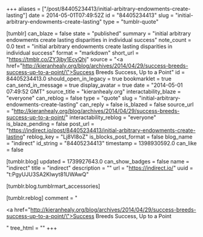 +++
aliases = ["/post/84405234413/initial-arbitrary-endowments-create-lasting"]
date = 2014-05-01T07:49:52Z
id = "84405234413"
slug = "initial-arbitrary-endowments-create-lasting"
type = "tumblr-quote"

[tumblr]
can_blaze = false
state = "published"
summary = "initial arbitrary endowments create lasting disparities in individual success"
note_count = 0.0
text = "initial arbitrary endowments create lasting disparities in individual success"
format = "markdown"
short_url = "https://tmblr.co/ZY3jby1EcyQhj"
source = "<a href=\"http://kieranhealy.org/blog/archives/2014/04/29/success-breeds-success-up-to-a-point/\">Success Breeds Success, Up to a Point</a>"
id = 84405234413.0
should_open_in_legacy = true
bookmarklet = true
can_send_in_message = true
display_avatar = true
date = "2014-05-01 07:49:52 GMT"
source_title = "kieranhealy.org"
interactability_blaze = "everyone"
can_reblog = false
type = "quote"
slug = "initial-arbitrary-endowments-create-lasting"
can_reply = false
is_blazed = false
source_url = "http://kieranhealy.org/blog/archives/2014/04/29/success-breeds-success-up-to-a-point/"
interactability_reblog = "everyone"
is_blaze_pending = false
post_url = "https://indirect.io/post/84405234413/initial-arbitrary-endowments-create-lasting"
reblog_key = "Lj8VI8oZ"
is_blocks_post_format = false
blog_name = "indirect"
id_string = "84405234413"
timestamp = 1398930592.0
can_like = false

[tumblr.blog]
updated = 1739927643.0
can_show_badges = false
name = "indirect"
title = "indirect"
description = ""
url = "https://indirect.io/"
uuid = "t:PgyUJU3SA2Klwyt81UWAwQ"

[tumblr.blog.tumblrmart_accessories]

[tumblr.reblog]
comment = "<p><a href=\"http://kieranhealy.org/blog/archives/2014/04/29/success-breeds-success-up-to-a-point/\">Success Breeds Success, Up to a Point</a></p>"
tree_html = ""
+++

